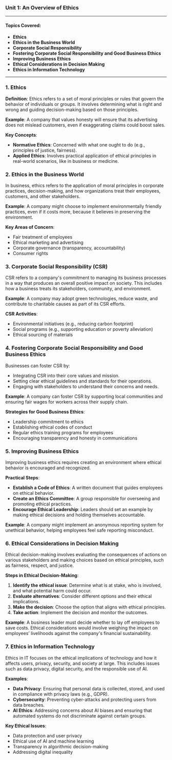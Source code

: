 ### **Unit 1: An Overview of Ethics**
---
#### **Topics Covered**:
- **Ethics**
- **Ethics in the Business World**
- **Corporate Social Responsibility**
- **Fostering Corporate Social Responsibility and Good Business Ethics**
- **Improving Business Ethics**
- **Ethical Considerations in Decision Making**
- **Ethics in Information Technology**

---
### 1. **Ethics**

**Definition**: Ethics refers to a set of moral principles or rules that govern the behavior of individuals or groups. It involves determining what is right and wrong and guiding decision-making based on those principles.

**Example**: A company that values honesty will ensure that its advertising does not mislead customers, even if exaggerating claims could boost sales.

**Key Concepts**:
- **Normative Ethics**: Concerned with what one ought to do (e.g., principles of justice, fairness).
- **Applied Ethics**: Involves practical application of ethical principles in real-world scenarios, like in business or medicine.

### 2. **Ethics in the Business World**

In business, ethics refers to the application of moral principles in corporate practices, decision-making, and how organizations treat their employees, customers, and other stakeholders.

**Example**: A company might choose to implement environmentally friendly practices, even if it costs more, because it believes in preserving the environment.

**Key Areas of Concern**:
- Fair treatment of employees
- Ethical marketing and advertising
- Corporate governance (transparency, accountability)
- Consumer rights

### 3. **Corporate Social Responsibility (CSR)**

CSR refers to a company's commitment to managing its business processes in a way that produces an overall positive impact on society. This includes how a business treats its stakeholders, community, and environment.

**Example**: A company may adopt green technologies, reduce waste, and contribute to charitable causes as part of its CSR efforts.

**CSR Activities**:
- Environmental initiatives (e.g., reducing carbon footprint)
- Social programs (e.g., supporting education or poverty alleviation)
- Ethical sourcing of materials

### 4. **Fostering Corporate Social Responsibility and Good Business Ethics**

Businesses can foster CSR by:
- Integrating CSR into their core values and mission.
- Setting clear ethical guidelines and standards for their operations.
- Engaging with stakeholders to understand their concerns and needs.

**Example**: A company can foster CSR by supporting local communities and ensuring fair wages for workers across their supply chain.

**Strategies for Good Business Ethics**:
- Leadership commitment to ethics
- Establishing ethical codes of conduct
- Regular ethics training programs for employees
- Encouraging transparency and honesty in communications

### 5. **Improving Business Ethics**

Improving business ethics requires creating an environment where ethical behavior is encouraged and recognized.

**Practical Steps**:
- **Establish a Code of Ethics**: A written document that guides employees on ethical behavior.
- **Create an Ethics Committee**: A group responsible for overseeing and promoting ethical practices.
- **Encourage Ethical Leadership**: Leaders should set an example by making ethical decisions and holding themselves accountable.

**Example**: A company might implement an anonymous reporting system for unethical behavior, helping employees feel safe reporting misconduct.

### 6. **Ethical Considerations in Decision Making**

Ethical decision-making involves evaluating the consequences of actions on various stakeholders and making choices based on ethical principles, such as fairness, respect, and justice.

**Steps in Ethical Decision-Making**:
1. **Identify the ethical issue**: Determine what is at stake, who is involved, and what potential harm could occur.
2. **Evaluate alternatives**: Consider different options and their ethical implications.
3. **Make the decision**: Choose the option that aligns with ethical principles.
4. **Take action**: Implement the decision and monitor the outcomes.

**Example**: A business leader must decide whether to lay off employees to save costs. Ethical considerations would involve weighing the impact on employees’ livelihoods against the company's financial sustainability.

### 7. **Ethics in Information Technology**

Ethics in IT focuses on the ethical implications of technology and how it affects users, privacy, security, and society at large. This includes issues such as data privacy, digital security, and the responsible use of AI.

**Examples**:
- **Data Privacy**: Ensuring that personal data is collected, stored, and used in compliance with privacy laws (e.g., GDPR).
- **Cybersecurity**: Preventing cyber-attacks and protecting users from data breaches.
- **AI Ethics**: Addressing concerns about AI biases and ensuring that automated systems do not discriminate against certain groups.

**Key Ethical Issues**:
- Data protection and user privacy
- Ethical use of AI and machine learning
- Transparency in algorithmic decision-making
- Addressing digital inequality

